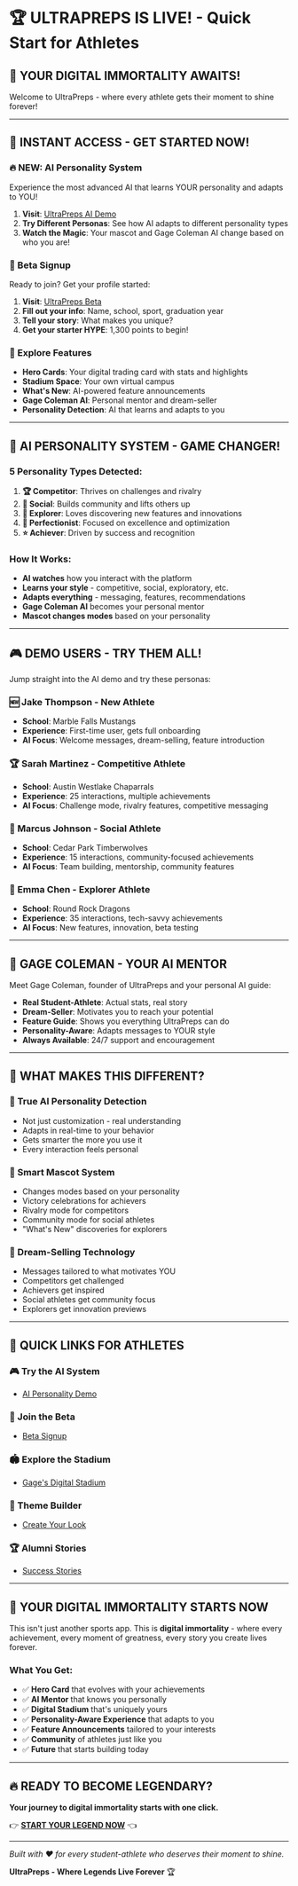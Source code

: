 # 🏆 ULTRAPREPS IS LIVE! - Quick Start for Athletes

## 🚀 **YOUR DIGITAL IMMORTALITY AWAITS!**

Welcome to UltraPreps - where every athlete gets their moment to shine forever!

---

## 🎯 **INSTANT ACCESS - GET STARTED NOW!**

### **🔥 NEW: AI Personality System**
Experience the most advanced AI that learns YOUR personality and adapts to YOU!

1. **Visit**: [UltraPreps AI Demo](https://ultrapreps.vercel.app/ai-personality-demo)
2. **Try Different Personas**: See how AI adapts to different personality types
3. **Watch the Magic**: Your mascot and Gage Coleman AI change based on who you are!

### **🏈 Beta Signup**
Ready to join? Get your profile started:
1. **Visit**: [UltraPreps Beta](https://ultrapreps.vercel.app/beta)
2. **Fill out your info**: Name, school, sport, graduation year
3. **Tell your story**: What makes you unique?
4. **Get your starter HYPE**: 1,300 points to begin!

### **📱 Explore Features**
- **Hero Cards**: Your digital trading card with stats and highlights
- **Stadium Space**: Your own virtual campus
- **What's New**: AI-powered feature announcements
- **Gage Coleman AI**: Personal mentor and dream-seller
- **Personality Detection**: AI that learns and adapts to you

---

## 🧠 **AI PERSONALITY SYSTEM - GAME CHANGER!**

### **5 Personality Types Detected:**
1. **🏆 Competitor**: Thrives on challenges and rivalry
2. **🤝 Social**: Builds community and lifts others up
3. **🚀 Explorer**: Loves discovering new features and innovations
4. **🎯 Perfectionist**: Focused on excellence and optimization
5. **⭐ Achiever**: Driven by success and recognition

### **How It Works:**
- **AI watches** how you interact with the platform
- **Learns your style** - competitive, social, exploratory, etc.
- **Adapts everything** - messaging, features, recommendations
- **Gage Coleman AI** becomes your personal mentor
- **Mascot changes modes** based on your personality

---

## 🎮 **DEMO USERS - TRY THEM ALL!**

Jump straight into the AI demo and try these personas:

### **🆕 Jake Thompson** - New Athlete
- **School**: Marble Falls Mustangs  
- **Experience**: First-time user, gets full onboarding
- **AI Focus**: Welcome messages, dream-selling, feature introduction

### **🏆 Sarah Martinez** - Competitive Athlete  
- **School**: Austin Westlake Chaparrals
- **Experience**: 25 interactions, multiple achievements
- **AI Focus**: Challenge mode, rivalry features, competitive messaging

### **🤝 Marcus Johnson** - Social Athlete
- **School**: Cedar Park Timberwolves  
- **Experience**: 15 interactions, community-focused achievements
- **AI Focus**: Team building, mentorship, community features

### **🚀 Emma Chen** - Explorer Athlete
- **School**: Round Rock Dragons
- **Experience**: 35 interactions, tech-savvy achievements  
- **AI Focus**: New features, innovation, beta testing

---

## 💫 **GAGE COLEMAN - YOUR AI MENTOR**

Meet Gage Coleman, founder of UltraPreps and your personal AI guide:

- **Real Student-Athlete**: Actual stats, real story
- **Dream-Seller**: Motivates you to reach your potential
- **Feature Guide**: Shows you everything UltraPreps can do
- **Personality-Aware**: Adapts messages to YOUR style
- **Always Available**: 24/7 support and encouragement

---

## 🎯 **WHAT MAKES THIS DIFFERENT?**

### **🧠 True AI Personality Detection**
- Not just customization - real understanding
- Adapts in real-time to your behavior
- Gets smarter the more you use it
- Every interaction feels personal

### **🦁 Smart Mascot System**  
- Changes modes based on your personality
- Victory celebrations for achievers
- Rivalry mode for competitors
- Community mode for social athletes
- "What's New" discoveries for explorers

### **🚀 Dream-Selling Technology**
- Messages tailored to what motivates YOU
- Competitors get challenged
- Achievers get inspired
- Social athletes get community focus
- Explorers get innovation previews

---

## 📱 **QUICK LINKS FOR ATHLETES**

### **🎮 Try the AI System**
- [AI Personality Demo](https://ultrapreps.vercel.app/ai-personality-demo)

### **📝 Join the Beta**  
- [Beta Signup](https://ultrapreps.vercel.app/beta)

### **🏟️ Explore the Stadium**
- [Gage's Digital Stadium](https://ultrapreps.vercel.app/generated-site)

### **🎨 Theme Builder**
- [Create Your Look](https://ultrapreps.vercel.app/theme-builder)

### **🏆 Alumni Stories**
- [Success Stories](https://ultrapreps.vercel.app/alumni)

---

## 💪 **YOUR DIGITAL IMMORTALITY STARTS NOW**

This isn't just another sports app. This is **digital immortality** - where every achievement, every moment of greatness, every story you create lives forever.

### **What You Get:**
- ✅ **Hero Card** that evolves with your achievements
- ✅ **AI Mentor** that knows you personally  
- ✅ **Digital Stadium** that's uniquely yours
- ✅ **Personality-Aware Experience** that adapts to you
- ✅ **Feature Announcements** tailored to your interests
- ✅ **Community** of athletes just like you
- ✅ **Future** that starts building today

---

## 🔥 **READY TO BECOME LEGENDARY?**

**Your journey to digital immortality starts with one click.**

👉 **[START YOUR LEGEND NOW](https://ultrapreps.vercel.app/ai-personality-demo)** 👈

---

*Built with ❤️ for every student-athlete who deserves their moment to shine.*

**UltraPreps - Where Legends Live Forever** 🏆 